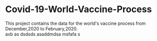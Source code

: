 # Covid-19-World-Vaccine-Process
This project contains  the data for the world's vaccine process from December,2020 to February,2020.  
avb
as
dsdsds
asaddmdsa 
msfafa s
